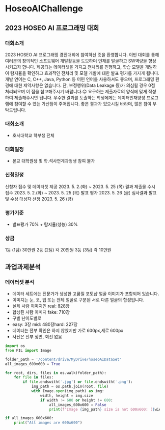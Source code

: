 # HoseoAIChallenge
## 2023 HOSEO AI 프로그래밍 대회
### 대회소개
2023 HOSEO AI 프로그래밍 경진대회에 참여하신 것을 환영합니다.
이번 대회를 통해 여러분의 창의적인 소프트웨어 개발활동을 도모하며 인재를 발굴하고 SW역량을 향상시키고자 합니다.
제공되는 데이터셋을 가지고 전처리를 진행하고, 학습 모델을 개발하여 탐지율을 확인하고 효과적인 전처리 및 모델 개발에 대한 발표 평가를 가지게 됩니다.
개발 언어는 C, C++, Java, Python 등 어떤 언어를 사용하셔도 좋으며, 프로그래밍 환경에 대한 제약사항은 없습니다.
단, 부정행위(Data Leakage 등)가 의심될 경우 0점 처리되오며 이 점을 참고해주시기 바랍니다.😊
요구하는 제출자료의 양식에 맞게 작성하여 제출해주시면 됩니다.
우수한 결과를 도출하는 학생에게는 데이터인재양성 프로그램에 참여할 수 있는 가산점이 주어집니다.
좋은 결과가 있으시길 바라며, 많은 참여 부탁드립니다.
### 대회소개
 - 호서대학교 학부생 전체
### 대회일정
- 본교 대학원생 및 학.석사연계과정생 참여 불가
### 신청일정
신청자 접수 및 데이터셋 제공 2023. 5. 2.(화) ~ 2023. 5. 25 (목)
결과 제출물 수시 접수 2023. 5. 2.(화) ~ 2023. 5. 25 (목)
발표 평가 2023. 5. 26 (금)
심사결과 발표 및 수상 대상자 선정 2023. 5. 26 (금)
### 평가기준
 - 발표평가 70% + 탐지율(성능) 30%
### 상금
1등 (1팀)
30만원
2등 (2팀)
각 20만원
3등 (3팀)
각 10만원
## 과업과제분석
### 데이터셋 분석
- 데이터 세트에는 전문가가 생성한 고품질 포토샵 얼굴 이미지가 포함되어 있습니다.
- 이미지는 눈, 코, 입 또는 전체 얼굴로 구분된 서로 다른 얼굴의 합성입니다.
- 실제 사람 이미지인 real: 828장 
- 합성된 사람 이미지 fake: 710장
- 구별 난이도별로
- easy: 3장 mid: 480장hard: 227장
- 데이터는 전부 확인은 하지 않았지만 가로 600px,세로 600px
- 사진은 전부 정면, 회전 없음
``` python
import os
from PIL import Image

folder_path = '/content/drive/MyDrive/hoseoAIDataSet'
all_images_600x600 = True

for root, dirs, files in os.walk(folder_path):
    for file in files:
        if file.endswith('.jpg') or file.endswith('.png'):
            img_path = os.path.join(root, file)
            with Image.open(img_path) as img:
                width, height = img.size
                if width != 600 or height != 600:
                    all_images_600x600 = False
                    print(f"Image {img_path} size is not 600x600: ({width}, {height})")

if all_images_600x600:
    print("All images are 600x600")
```




